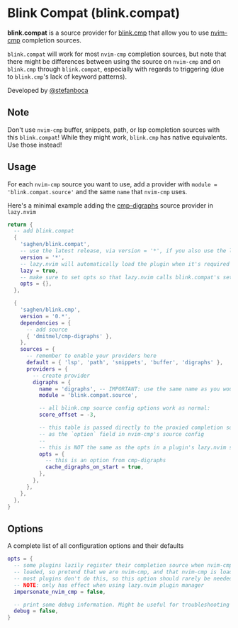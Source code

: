 # Blink Compat (blink.compat)

**blink.compat** is a source provider for [blink.cmp](https://github.com/Saghen/blink.cmp)
that allow you to use [nvim-cmp](https://github.com/hrsh7th/nvim-cmp.git)
completion sources.

`blink.compat` will work for most `nvim-cmp` completion sources, but note that
there might be differences between using the source on `nvim-cmp` and on
`blink.cmp` through `blink.compat`, especially with regards to triggering
(due to `blink.cmp`'s lack of keyword patterns).

Developed by [@stefanboca](https://github.com/stefanboca)

## Note

Don't use `nvim-cmp` buffer, snippets, path, or lsp completion sources with
this `blink.compat`! While they might work, `blink.cmp` has native equivalents. Use
those instead!

## Usage

For each `nvim-cmp` source you want to use, add a provider with
`module = 'blink.compat.source'` and the same `name` that `nvim-cmp` uses.

Here's a minimal example adding the
[cmp-digraphs](https://github.com/dmitmel/cmp-digraphs) source provider in `lazy.nvim`

```lua
return {
  -- add blink.compat
  {
    'saghen/blink.compat',
    -- use the latest release, via version = '*', if you also use the latest release for blink.cmp
    version = '*',
    -- lazy.nvim will automatically load the plugin when it's required by blink.cmp
    lazy = true,
    -- make sure to set opts so that lazy.nvim calls blink.compat's setup
    opts = {},
  },

  {
    'saghen/blink.cmp',
    version = '0.*',
    dependencies = {
      -- add source
      { 'dmitmel/cmp-digraphs' },
    },
    sources = {
      -- remember to enable your providers here
      default = { 'lsp', 'path', 'snippets', 'buffer', 'digraphs' },
      providers = {
        -- create provider
        digraphs = {
          name = 'digraphs', -- IMPORTANT: use the same name as you would for nvim-cmp
          module = 'blink.compat.source',

          -- all blink.cmp source config options work as normal:
          score_offset = -3,

          -- this table is passed directly to the proxied completion source
          -- as the `option` field in nvim-cmp's source config
          --
          -- this is NOT the same as the opts in a plugin's lazy.nvim spec
          opts = {
            -- this is an option from cmp-digraphs
            cache_digraphs_on_start = true,
          },
        },
      },
    },
  },
}
```

## Options

A complete list of all configuration options and their defaults

```lua
opts = {
  -- some plugins lazily register their completion source when nvim-cmp is
  -- loaded, so pretend that we are nvim-cmp, and that nvim-cmp is loaded.
  -- most plugins don't do this, so this option should rarely be needed
  -- NOTE: only has effect when using lazy.nvim plugin manager
  impersonate_nvim_cmp = false,

  -- print some debug information. Might be useful for troubleshooting
  debug = false,
}
```
